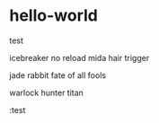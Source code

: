 # hello-world
test

icebreaker no reload
mida hair trigger

jade rabbit fate of all fools

warlock hunter titan

:test
